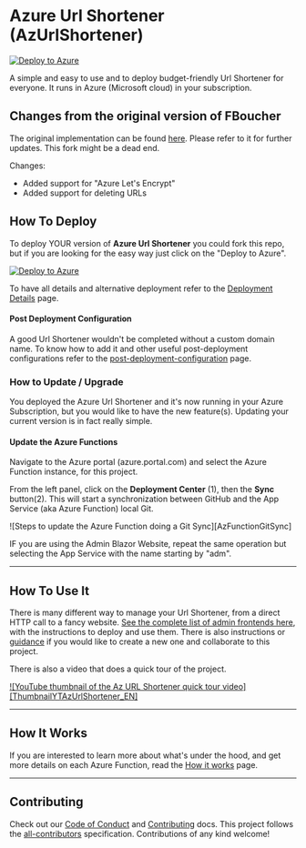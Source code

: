 # Azure Url Shortener (AzUrlShortener)

[![Deploy to Azure](https://img.shields.io/badge/Deploy%20To-Azure-blue?logo=microsoft-azure)](https://portal.azure.com/?WT.mc_id=urlshortener-github-tgossler#create/Microsoft.Template/uri/https%3A%2F%2Fraw.githubusercontent.com%2Ftgossler%2FAzUrlShortener%2Fmaster%2Fdeployment%2FazureDeploy.json)

A simple and easy to use and to deploy budget-friendly Url Shortener for everyone. It runs in Azure (Microsoft cloud) in your subscription.  

## Changes from the original version of FBoucher

The original implementation can be found [here](https://github.com/FBoucher/AzUrlShortener). Please refer to it for further updates. This fork might be a dead end.

Changes:
- Added support for "Azure Let's Encrypt"
- Added support for deleting URLs

## How To Deploy

To deploy YOUR version of **Azure Url Shortener** you could fork this repo, but if you are looking for the easy way just click on the "Deploy to Azure".

[![Deploy to Azure](https://aka.ms/deploytoazurebutton)](https://portal.azure.com/?WT.mc_id=urlshortener-github-tgossler#create/Microsoft.Template/uri/https%3A%2F%2Fraw.githubusercontent.com%2Ftgossler%2FAzUrlShortener%2Fmaster%2Fdeployment%2FazureDeploy.json)

To have all details and alternative deployment refer to the [Deployment Details](azFunctions-deployment.md) page.

#### Post Deployment Configuration

A good Url Shortener wouldn't be completed without a custom domain name. To know how to add it and other useful post-deployment configurations refer to the [post-deployment-configuration](post-deployment-configuration.md) page.


### How to Update / Upgrade

You deployed the Azure Url Shortener and it's now running in your Azure Subscription, but you would like to have the new feature(s). Updating your current version is in fact really simple.  

#### Update the Azure Functions

Navigate to the Azure portal (azure.portal.com) and select the Azure Function instance, for this project.

From the left panel, click on the **Deployment Center** (1), then the **Sync** button(2). This will start a synchronization between GitHub and the App Service (aka Azure Function) local Git. 

![Steps to update the Azure Function doing a Git Sync][AzFunctionGitSync]

IF you are using the Admin Blazor Website, repeat the same operation but selecting the App Service with the name starting by "adm".

---


## How To Use It

There is many different way to manage your Url Shortener, from a direct HTTP call to a fancy website. 
[See the complete list of admin frontends here](src/adminTools/README.md), with the instructions to deploy and use them. There is also instructions or [guidance](src/adminTools/README.md#how-to-add-a-new-frontend) if you would like to create a new one and collaborate to this project.

There is also a video that does a quick tour of the project.

[![YouTube thumbnail of the Az URL Shortener quick tour video][ThumbnailYTAzUrlShortener_EN]](https://youtu.be/fzXy2D77WMM)


---


## How It Works

If you are interested to learn more about what's under the hood, and get more details on each Azure Function, read the [How it works](how-it-works.md) page.


---



## Contributing

Check out our [Code of Conduct](CODE_OF_CONDUCT.md) and [Contributing](CONTRIBUTING.md) docs. This project follows the [all-contributors](https://github.com/all-contributors/all-contributors) specification.  Contributions of any kind welcome!
